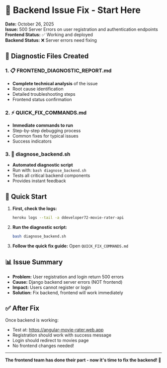 # 🚨 Backend Issue Fix - Start Here

**Date:** October 26, 2025  
**Issue:** 500 Server Errors on user registration and authentication endpoints  
**Frontend Status:** ✅ Working and deployed  
**Backend Status:** ❌ Server errors need fixing  

## 📂 Diagnostic Files Created

### 1. 📋 **FRONTEND_DIAGNOSTIC_REPORT.md**
- **Complete technical analysis** of the issue
- Root cause identification 
- Detailed troubleshooting steps
- Frontend status confirmation

### 2. ⚡ **QUICK_FIX_COMMANDS.md**  
- **Immediate commands to run**
- Step-by-step debugging process
- Common fixes for typical issues
- Success indicators

### 3. 🔧 **diagnose_backend.sh**
- **Automated diagnostic script**
- Run with: `bash diagnose_backend.sh`
- Tests all critical backend components
- Provides instant feedback

## 🎯 Quick Start

1. **First, check the logs:**
   ```bash
   heroku logs --tail -a ddeveloper72-movie-rater-api
   ```

2. **Run the diagnostic script:**
   ```bash
   bash diagnose_backend.sh
   ```

3. **Follow the quick fix guide:**
   Open `QUICK_FIX_COMMANDS.md`

## 📊 Issue Summary

- **Problem:** User registration and login return 500 errors
- **Cause:** Django backend server errors (NOT frontend)
- **Impact:** Users cannot register or login
- **Solution:** Fix backend, frontend will work immediately

## ✅ After Fix

Once backend is working:
- Test at: https://angular-movie-rater.web.app
- Registration should work with success message
- Login should redirect to movies page
- No frontend changes needed!

---

**The frontend team has done their part - now it's time to fix the backend! 🚀**